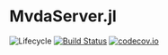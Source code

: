 # MvdaServer.jl

![Lifecycle](https://img.shields.io/badge/lifecycle-experimental-orange.svg)<!--
![Lifecycle](https://img.shields.io/badge/lifecycle-maturing-blue.svg)
![Lifecycle](https://img.shields.io/badge/lifecycle-stable-green.svg)
![Lifecycle](https://img.shields.io/badge/lifecycle-retired-orange.svg)
![Lifecycle](https://img.shields.io/badge/lifecycle-archived-red.svg)
![Lifecycle](https://img.shields.io/badge/lifecycle-dormant-blue.svg) -->
[![Build Status](https://travis-ci.com/Fredrikp-ume/MvdaServer.jl.svg?branch=master)](https://travis-ci.com/Fredrikp-ume/MvdaServer.jl)
[![codecov.io](http://codecov.io/github/Fredrikp-ume/MvdaServer.jl/coverage.svg?branch=master)](http://codecov.io/github/Fredrikp-ume/MvdaServer.jl?branch=master)
<!--
[![Documentation](https://img.shields.io/badge/docs-stable-blue.svg)](https://Fredrikp-ume.github.io/MvdaServer.jl/stable)
[![Documentation](https://img.shields.io/badge/docs-master-blue.svg)](https://Fredrikp-ume.github.io/MvdaServer.jl/dev)
-->
